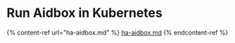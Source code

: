 # Run Aidbox in Kubernetes

{% content-ref url="ha-aidbox.md" %}
[ha-aidbox.md](ha-aidbox.md)
{% endcontent-ref %}
